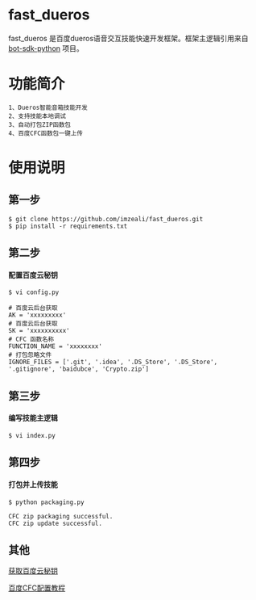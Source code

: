 # fast_dueros
fast_dueros 是百度dueros语音交互技能快速开发框架。框架主逻辑引用来自 [bot-sdk-python](https://github.com/jokenwang/bot-sdk-python) 项目。

# 功能简介
	1、Dueros智能音箱技能开发
	2、支持技能本地调试
	3、自动打包ZIP函数包
	4、百度CFC函数包一键上传
# 使用说明
## 第一步
	$ git clone https://github.com/imzeali/fast_dueros.git
	$ pip install -r requirements.txt
## 第二步
#### 配置百度云秘钥
	$ vi config.py 
```
# 百度云后台获取
AK = 'xxxxxxxxx'
# 百度云后台获取
SK = 'xxxxxxxxxx'
# CFC 函数名称
FUNCTION_NAME = 'xxxxxxxx'
# 打包忽略文件
IGNORE_FILES = ['.git', '.idea', '.DS_Store', '.DS_Store', '.gitignore', 'baidubce', 'Crypto.zip']
```
## 第三步
#### 编写技能主逻辑
	$ vi index.py

## 第四步
#### 打包并上传技能
	$ python packaging.py
	
	CFC zip packaging successful.
	CFC zip update successful.
## 其他
[获取百度云秘钥](https://cloud.baidu.com/doc/Reference/GetAKSK.html#.E5.A6.82.E4.BD.95.E8.8E.B7.E5.8F.96AK.20.2F.20SK)

[百度CFC配置教程](https://cloud.baidu.com/doc/CFC/BestPractise.html#.E4.BB.8E.E5.A4.B4.E5.88.9B.E5.BB.BA.E5.87.BD.E6.95.B0)
